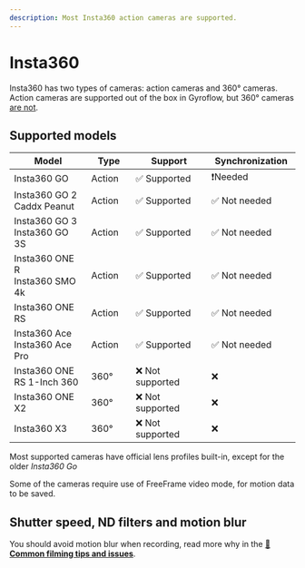 ```yaml
---
description: Most Insta360 action cameras are supported.
---
```


# Insta360

Insta360 has two types of cameras: action cameras and 360° cameras. Action cameras are supported out of the box in Gyroflow, but 360° cameras [are not](../../advanced-usage/360-cameras.md).

## Supported models

<table><thead><tr><th width="197">Model</th><th width="83">Type</th><th width="174">Support</th><th width="158">Synchronization</th></tr></thead><tbody><tr><td>Insta360 GO</td><td>Action</td><td>✅ Supported</td><td>❗Needed</td></tr><tr><td>Insta360 GO 2<br>Caddx Peanut</td><td>Action</td><td>✅ Supported</td><td>✅ Not needed</td></tr><tr><td>Insta360 GO 3<br>Insta360 GO 3S</td><td>Action</td><td>✅ Supported</td><td>✅ Not needed</td></tr><tr><td>Insta360 ONE R<br>Insta360 SMO 4k</td><td>Action</td><td>✅ Supported</td><td>✅ Not needed</td></tr><tr><td>Insta360 ONE RS</td><td>Action</td><td>✅ Supported</td><td>✅ Not needed</td></tr><tr><td>Insta360 Ace<br>Insta360 Ace Pro</td><td>Action</td><td>✅ Supported</td><td>✅ Not needed</td></tr><tr><td>Insta360 ONE RS 1-Inch 360</td><td>360°</td><td>❌ Not supported</td><td>❌</td></tr><tr><td>Insta360 ONE X2</td><td>360°</td><td>❌ Not supported</td><td>❌</td></tr><tr><td>Insta360 X3</td><td>360°</td><td>❌ Not supported</td><td>❌</td></tr></tbody></table>

Most supported cameras have official lens profiles built-in, except for the older _Insta360 Go_

Some of the cameras require use of FreeFrame video mode, for motion data to be saved. 

## Shutter speed, ND filters and motion blur

You should avoid motion blur when recording, read more why in the [📸 **Common filming tips and issues**](../common-filming-tips-and-issues.md).
